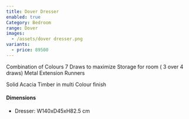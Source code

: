 ```yaml
---
title: Dover Dresser
enabled: true
Category: Bedroom
range: Dover
images:
  - /assets/dover dresser.png
variants:
  - price: 89500
---
```

Combination of Colours
7 Draws to maximize Storage for room ( 3 over 4 draws)
Metal Extension Runners

Solid Acacia Timber in multi Colour finish

#### Dimensions
* Dresser: W140xD45xH82.5 cm
